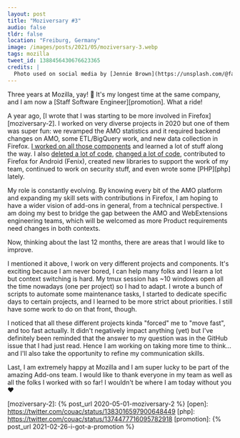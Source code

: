 ```yaml
---
layout: post
title: "Moziversary #3"
audio: false
tldr: false
location: "Freiburg, Germany"
image: /images/posts/2021/05/moziversary-3.webp
tags: mozilla
tweet_id: 1388456430676623365
credits: |
  Photo used on social media by [Jennie Brown](https://unsplash.com/@fabellastudios).
---
```


Three years at Mozilla, yay! 🎉 It's my longest time at the same company, and I
am now a [Staff Software Engineer][promotion]. What a ride!

A year ago, [I wrote that I was starting to be more involved in
Firefox][moziversary-2]. I worked on very diverse projects in 2020 but one of
them was super fun: we revamped the AMO statistics and it required backend
changes on AMO, some ETL/BigQuery work, and new data collection in Firefox. [I
worked on all those components][fullstack] and learned a lot of stuff along the
way. I also [deleted a lot of code][deleted-code], [changed a lot of
code][black], contributed to Firefox for Android (Fenix), created new libraries
to support the work of my team, continued to work on security stuff, and even
wrote some [PHP][php] lately.

My role is constantly evolving. By knowing every bit of the AMO platform and
expanding my skill sets with contributions in Firefox, I am hoping to have a
wider vision of add-ons in general, from a technical perspective. I am doing my
best to bridge the gap between the AMO and WebExtensions engineering teams,
which will be welcomed as more Product requirements need changes in both
contexts.

Now, thinking about the last 12 months, there are areas that I would like to
improve.

I mentioned it above, I work on very different projects and components.  It's
exciting because I am never bored, I can help many folks and I learn a lot but
context switching is hard. My tmux session has ~10 windows open all the time
nowadays (one per project) so I had to adapt. I wrote a bunch of scripts to
automate some maintenance tasks, I started to dedicate specific days to certain
projects, and I learned to be more strict about priorities. I still have some
work to do on that front, though.

I noticed that all these different projects kinda "forced" me to "move fast",
and too fast actually. It didn't negatively impact anything (yet) but I've
definitely been reminded that the answer to my question was in the GitHub issue
that I had just read. Hence I am working on taking more time to think... and
I'll also take the opportunity to refine my communication skills.

Last, I am extremely happy at Mozilla and I am super lucky to be part of the
amazing Add-ons team. I would like to thank everyone in my team as well as all
the folks I worked with so far! I wouldn't be where I am today without you ❤️


[black]: https://twitter.com/couac/status/1336738803453714434
[deleted-code]: https://twitter.com/couac/status/1321017805207228416
[fullstack]: https://twitter.com/couac/status/1291380264971767809
[moziversary-2]: {% post_url 2020-05-01-moziversary-2 %}
[open]: https://twitter.com/couac/status/1383016597900648449
[php]: https://twitter.com/couac/status/1374477716095782918
[promotion]: {% post_url 2021-02-26-i-got-a-promotion %}

